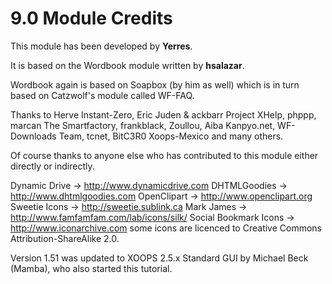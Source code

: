 # 9.0 Module Credits

This module has been developed by **Yerres**.

It is based on the Wordbook module written by **hsalazar**.

Wordbook  again is based on Soapbox (by him as well) which is in turn based on Catzwolf's module called WF-FAQ.

Thanks to Herve Instant-Zero, Eric Juden & ackbarr Project XHelp, phppp, marcan The Smartfactory, frankblack, Zoullou, Aiba Kanpyo.net, WF-Downloads Team, tcnet, BitC3R0 Xoops-Mexico and many others.

Of course thanks to anyone else who has contributed to this module either directly or indirectly.

Dynamic Drive                  -> http://www.dynamicdrive.com
DHTMLGoodies                   -> http://www.dhtmlgoodies.com
OpenClipart                    -> http://www.openclipart.org
Sweetie Icons                  -> http://sweetie.sublink.ca
Mark James                     -> http://www.famfamfam.com/lab/icons/silk/
Social Bookmark Icons          -> http://www.iconarchive.com
some icons are licenced to Creative Commons Attribution-ShareAlike 2.0.


Version 1.51 was updated to XOOPS 2.5.x Standard GUI by Michael Beck (Mamba), who also started this tutorial.